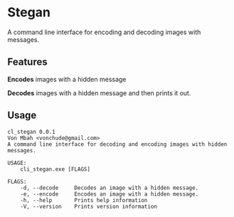 # Stegan
A command line interface for encoding and decoding images with messages.

## Features
**Encodes** images with a hidden message

**Decodes** images with a hidden message and then prints it out.


## Usage
```
cl_stegan 0.0.1
Von Mbah <vonchude@gmail.com>
A command line interface for decoding and encoding images with hidden messages.

USAGE:
    cli_stegan.exe [FLAGS]

FLAGS:
    -d, --decode     Decodes an image with a hidden message.
    -e, --encode     Encodes an image with a hidden message.
    -h, --help       Prints help information
    -V, --version    Prints version information
```
